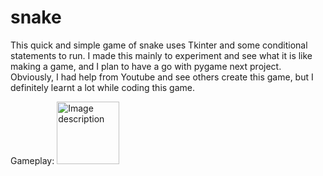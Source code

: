 # snake
This quick and simple game of snake uses Tkinter and some conditional statements to run. I made this mainly to experiment and see what it is like making a game, and I plan to have a go with pygame next project. Obviously, I had help from Youtube and see others create this game, but I definitely learnt a lot while coding this game.

Gameplay:
<img src="https://drive.google.com/uc?export=view&id=1MDBGVFnis9aEgI0HXn6F4AIdz8QWabPf" alt="Image description" width="100">